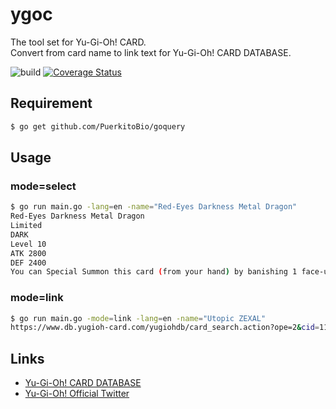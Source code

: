 # ygoc
The tool set for Yu-Gi-Oh! CARD.  
Convert from card name to link text for Yu-Gi-Oh! CARD DATABASE.

![build](https://github.com/kotaoue/ygoc/workflows/build/badge.svg) [![Coverage Status](https://coveralls.io/repos/github/kotaoue/ygoc/badge.svg?branch=master)](https://coveralls.io/github/kotaoue/ygoc?branch=master)

## Requirement
```bash
$ go get github.com/PuerkitoBio/goquery
```

## Usage
### mode=select
```bash
$ go run main.go -lang=en -name="Red-Eyes Darkness Metal Dragon"
Red-Eyes Darkness Metal Dragon
Limited
DARK
Level 10
ATK 2800
DEF 2400
You can Special Summon this card (from your hand) by banishing 1 face-up Dragon monster you control. You can only Special Summon "Red-Eyes Darkness Metal Dragon" once per turn this way. During your Main Phase: You can Special Summon 1 Dragon monster from your hand or GY, except "Red-Eyes Darkness Metal Dragon". You can only use this effect of "Red-Eyes Darkness Metal Dragon" once per turn.
```

### mode=link
```bash
$ go run main.go -mode=link -lang=en -name="Utopic ZEXAL"
https://www.db.yugioh-card.com/yugiohdb/card_search.action?ope=2&cid=11932
```

## Links
* [Yu-Gi-Oh! CARD DATABASE](https://www.db.yugioh-card.com/yugiohdb/)
* [Yu-Gi-Oh! Official Twitter](https://twitter.com/yugioh_ocg_info)